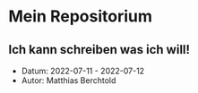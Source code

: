 # Mein Repositorium
## Ich kann schreiben was ich will!

- Datum: 2022-07-11 - 2022-07-12
- Autor: Matthias Berchtold
